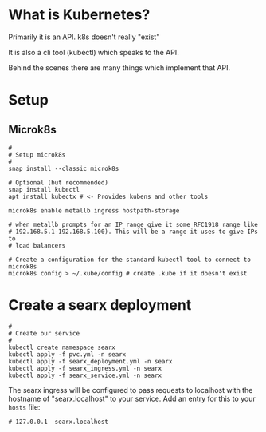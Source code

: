 # What is Kubernetes?

Primarily it is an API. k8s doesn't really "exist"

It is also a cli tool (kubectl) which speaks to the API.

Behind the scenes there are many things which implement that API.

# Setup

## Microk8s
```
#
# Setup microk8s
#
snap install --classic microk8s

# Optional (but recommended)
snap install kubectl
apt install kubectx # <- Provides kubens and other tools

microk8s enable metallb ingress hostpath-storage

# when metallb prompts for an IP range give it some RFC1918 range like 
# 192.168.5.1-192.168.5.100). This will be a range it uses to give IPs to 
# load balancers

# Create a configuration for the standard kubectl tool to connect to microk8s
microk8s config > ~/.kube/config # create .kube if it doesn't exist

```
# Create a searx deployment
```
#
# Create our service
#
kubectl create namespace searx
kubectl apply -f pvc.yml -n searx
kubectl apply -f searx_deployment.yml -n searx
kubectl apply -f searx_ingress.yml -n searx
kubectl apply -f searx_service.yml -n searx
```

The searx ingress will be configured to pass requests to localhost with the 
hostname of "searx.localhost" to your service. Add an entry for this to your 
`hosts` file:
```
# 127.0.0.1  searx.localhost
```
```
